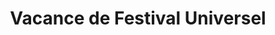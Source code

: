 ---
title: "Vacance de Festival Universel"
url: /montreal/vacance-de-festival-universel/
shop: travel agency
---